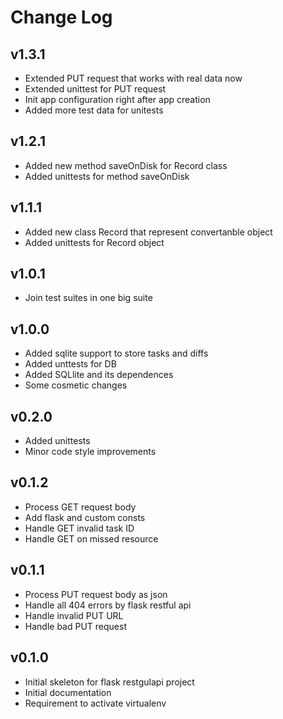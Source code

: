 # Change Log

## v1.3.1
- Extended PUT request that works with real data now
- Extended unittest for PUT request
- Init app configuration right after app creation
- Added more test data for unitests

## v1.2.1
- Added new method saveOnDisk for Record class
- Added unittests for method saveOnDisk

## v1.1.1
- Added new class Record that represent convertanble object
- Added unittests for Record object

## v1.0.1
- Join test suites in one big suite

## v1.0.0
- Added sqlite support to store tasks and diffs
- Added unttests for DB
- Added SQLlite and its dependences
- Some cosmetic changes

## v0.2.0
- Added unittests
- Minor code style improvements

## v0.1.2
- Process GET request body
- Add flask and custom consts
- Handle GET invalid task ID
- Handle GET on missed resource

## v0.1.1
- Process PUT request body as json
- Handle all 404 errors by flask restful api
- Handle invalid PUT URL
- Handle bad PUT request

## v0.1.0
- Initial skeleton for flask restgulapi project
- Initial documentation
- Requirement to activate virtualenv
